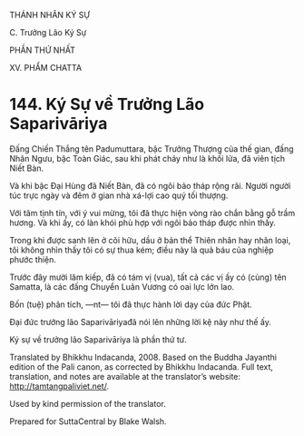 THÁNH NHÂN KÝ SỰ

C. Trưởng Lão Ký Sự

PHẦN THỨ NHẤT

XV. PHẨM CHATTA

# 144\. Ký Sự về Trưởng Lão Saparivāriya

Đấng Chiến Thắng tên Padumuttara, bậc Trưởng Thượng của thế gian, đấng Nhân Ngưu, bậc Toàn Giác, sau khi phát cháy như là khối lửa, đã viên tịch Niết Bàn.

Và khi bậc Đại Hùng đã Niết Bàn, đã có ngôi bảo tháp rộng rãi. Người người túc trực ngày và đêm ở gian nhà xá-lợi cao quý tối thượng.

Với tâm tịnh tín, với ý vui mừng, tôi đã thực hiện vòng rào chắn bằng gỗ trầm hương. Và khi ấy, có làn khói phù hợp với ngôi bảo tháp được nhìn thấy.

Trong khi được sanh lên ở cõi hữu, dầu ở bản thể Thiên nhân hay nhân loại, tôi không nhìn thấy tôi có sự thua kém; điều này là quả báu của nghiệp phước thiện.

Trước đây mười lăm kiếp, đã có tám vị (vua), tất cả các vị ấy có (cùng) tên Samatta, là các đấng Chuyển Luân Vương có oai lực lớn lao.

Bốn (tuệ) phân tích, ―nt― tôi đã thực hành lời dạy của đức Phật.

Đại đức trưởng lão Saparivāriyađã nói lên những lời kệ này như thế ấy.

Ký sự về trưởng lão Saparivāriya là phần thứ tư.

Translated by Bhikkhu Indacanda, 2008. Based on the Buddha Jayanthi edition of the Pali canon, as corrected by Bhikkhu Indacanda. Full text, translation, and notes are available at the translator’s website: http://tamtangpaliviet.net/.

Used by kind permission of the translator.

Prepared for SuttaCentral by Blake Walsh.